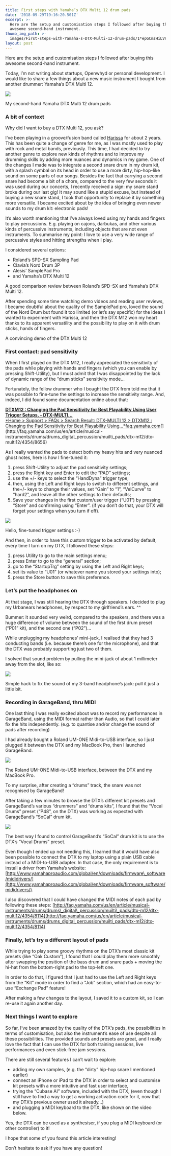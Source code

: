 ```yaml
---
title: First steps with Yamaha’s DTX Multi 12 drum pads
date: '2018-09-29T19:16:20.501Z'
excerpt: >-
  Here are the setup and customisation steps I followed after buying this
  awesome second-hand instrument.
thumb_img_path: >-
  images/First-steps-with-Yamaha-s-DTX-Multi-12-drum-pads/1*epGCmzHiLV9ixhTq2BbJdQ.jpeg
layout: post
---
```

Here are the setup and customisation steps I followed after buying this awesome second-hand instrument.

Today, I’m not writing about startups, Openwhyd or personal development. I would like to share a few things about a new music instrument I bought from another drummer: Yamaha’s DTX Multi 12.

![](/images/First-steps-with-Yamaha-s-DTX-Multi-12-drum-pads/1*epGCmzHiLV9ixhTq2BbJdQ.jpeg)

<figcaption>My second-hand Yamaha DTX Multi 12 drum&nbsp;pads</figcaption>

### A bit of context

Why did I want to buy a DTX Multi 12, you ask?

I’ve been playing in a groove/fusion band called [Harissa](https://www.facebook.com/harissaquartet/) for about 2 years. This has been quite a change of genre for me, as I was mostly used to play with rock and metal bands, previously. This time, I had decided to try another genre to explore new kinds of rhythms and to improve my drumming skills by adding more nuances and dynamics in my game. One of the changes I made was to integrate a second snare drum in my drum kit, with a splash cymbal on its head in order to use a more dirty, hip-hop-like sound on some parts of our songs. Besides the fact that carrying a second snare had become a bit of a chore, compared to the very few seconds it was used during our concerts, I recently received a sign: my snare stand broke during our last gig! It may sound like a stupid excuse, but instead of buying a new snare stand, I took that opportunity to replace it by something more versatile. I became excited about by the idea of bringing even newer sounds to my drum kit: electronic pads!

It’s also worth mentioning that I’ve always loved using my hands and fingers to play percussions. E.g. playing on cajons, darbukas, and other various kinds of percussive instruments, including objects that are not even instruments. To summarise my point: I love to use a very wide range of percussive styles and hitting strengths when I play.

I considered several options:

*   Roland’s SPD-SX Sampling Pad
*   Clavia’s Nord Drum 3P
*   Alesis’ SamplePad Pro
*   and Yamaha’s DTX Multi 12

<figcaption>A good comparison review between Roland’s SPD-SX and Yamaha’s DTX Multi 12.</figcaption>

After spending some time watching demo videos and reading user reviews, I became doubtful about the quality of the SamplePad pro, loved the sound of the Nord Drum but found it too limited (or let’s say specific) for the ideas I wanted to experiment with Harissa, and then the DTX M12 won my heart thanks to its apparent versatility and the possibility to play on it with drum sticks, hands of fingers.

<figcaption>A convincing demo of the DTX Multi 12</figcaption>

### First contact: pad sensitivity

When I first played on the DTX M12, I really appreciated the sensitivity of the pads while playing with hands and fingers (which you can enable by pressing Shift-Utility), but I must admit that I was disappointed by the lack of dynamic range of the “drum sticks” sensitivity mode…

Fortunately, the fellow drummer who I bought the DTX from told me that it was possible to fine-tune the settings to increase the sensitivity range. And, indeed, I did found some documentation online about that:

[**DTXM12 : Changing the Pad Sensitivity for Best Playability Using User Trigger Setups. - DTX-MULTI…**  
*Home > Support > FAQs > Search Result: DTX-MULTI 12 > DTXM12 : Changing the Pad Sensitivity for Best Playability Using…*faq.yamaha.com](http://faq.yamaha.com/us/en/article/musical-instruments/drums/drums_digital_percussion/muilti_pads/dtx-m12/dtx-multi12/4354/8656 "http://faq.yamaha.com/us/en/article/musical-instruments/drums/drums_digital_percussion/muilti_pads/dtx-m12/dtx-multi12/4354/8656")[](http://faq.yamaha.com/us/en/article/musical-instruments/drums/drums_digital_percussion/muilti_pads/dtx-m12/dtx-multi12/4354/8656)

As I really wanted the pads to detect both my heavy hits and very nuanced ghost notes, here is how I fine-tuned it:

1.  press Shift-Utility to adjust the pad sensitivity settings;
2.  press the Right key and Enter to edit the “PAD” settings;
3.  use the +/- keys to select the “HandDyna” trigger type;
4.  then, using the Left and Right keys to switch to different settings, and the+/- keys to change their values, set “Gain” to “1”, “VelCurve” to “hard2”, and leave all the other settings to their defaults;
5.  Save your changes in the first custom/user trigger (“U01”) by pressing “Store” and confirming using “Enter”. (if you don’t do that, your DTX will forget your settings when you turn if off).

![](/images/First-steps-with-Yamaha-s-DTX-Multi-12-drum-pads/0*zuamnkSAq_MTCEFN.jpg)

<figcaption>Hello, fine-tuned trigger settings&nbsp;:-)</figcaption>

And then, in order to have this custom trigger to be activated by default, every time I turn on my DTX, I followed these steps:

1.  press Utility to go to the main settings menu;
2.  press Enter to go to the “general” section;
3.  go to the “StartupTrg” setting by using the Left and Right keys;
4.  set its value to “U01” (or whatever name you stored your settings into);
5.  press the Store button to save this preference.

### Let’s put the headphones on

At that stage, I was still hearing the DTX through speakers. I decided to plug my Urbanears headphones, by respect to my girlfriend’s ears. ^^

Bummer: it sounded very weird, compared to the speakers, and there was a huge difference of volume between the sound of the first drum preset (“P01” kit), and the second one (“P02”)…

While unplugging my headphones’ mini-jack, I realised that they had 3 conducting bands (i.e. because there’s one for the microphone), and that the DTX was probably supporting just two of them.

I solved that sound problem by pulling the mini-jack of about 1 millimeter away from the slot, like so:

![](/images/First-steps-with-Yamaha-s-DTX-Multi-12-drum-pads/0*buiyvlxjZS2FaHJz.jpg)

<figcaption>Simple hack to fix the sound of my 3-band headphone’s jack: pull it just a little&nbsp;bit.</figcaption>

### Recording in GarageBand, thru MIDI

One last thing I was really excited about was to record my performances in GarageBand, using the MIDI format rather than Audio, so that I could later fix the hits independently. (e.g. to quantise and/or change the sound of pads after recording)

I had already bought a Roland UM-ONE Midi-to-USB interface, so I just plugged it between the DTX and my MacBook Pro, then I launched GarageBand.

![](/images/First-steps-with-Yamaha-s-DTX-Multi-12-drum-pads/0*UpG8xqonjUH889iH.jpg)

<figcaption>The Roland UM-ONE Midi-to-USB interface, between the DTX and my MacBook&nbsp;Pro.</figcaption>

To my surprise, after creating a “drums” track, the snare was not recognised by GarageBand!

After taking a few minutes to browse the DTX’s different kit presets and GarageBand’s various “drummers” and “drums kits”, I found that the “Vocal Drums” preset (“P48”, on the DTX) was working as expected with GarageBand’s “SoCal” drum kit.

![](/images/First-steps-with-Yamaha-s-DTX-Multi-12-drum-pads/0*ihtXRHwx7R2Stw81.jpg)

<figcaption>The best way I found to control GarageBand’s “SoCal” drum kit is to use the DTX’s “Vocal Drums”&nbsp;preset.</figcaption>

Even though I ended up not needing this, I learned that it would have also been possible to connect the DTX to my laptop using a plain USB cable instead of a MIDI-to-USB adapter. In that case, the only requirement is to install a driver from Yamaha’s website: [http://www.yamahaproaudio.com/global/en/downloads/firmware\_software/mididrivers/](http://www.yamahaproaudio.com/global/en/downloads/firmware_software/mididrivers/).

I also discovered that I could have changed the MIDI notes of each pad by following these steps: [http://faq.yamaha.com/us/en/article/musical-instruments/drums/drums\_digital\_percussion/muilti\_pads/dtx-m12/dtx-multi12/4354/8114](http://faq.yamaha.com/us/en/article/musical-instruments/drums/drums_digital_percussion/muilti_pads/dtx-m12/dtx-multi12/4354/8114)

### Finally, let’s try a different layout of pads

While trying to play some groovy rhythms on the DTX’s most classic kit presets (like “Oak Custom”), I found that I could play them more smoothly after swapping the position of the bass drum and snare pads + moving the hi-hat from the bottom-right pad to the top-left one.

In order to do that, I figured that I just had to use the Left and Right keys from the “Kit” mode in order to find a “Job” section, which had an easy-to-use “Exchange Pad” feature!

After making a few changes to the layout, I saved it to a custom kit, so I can re-use it again another day.

### Next things I want to explore

So far, I’ve been amazed by the quality of the DTX’s pads, the possibilities in terms of customisation, but also the instrument’s ease of use despite all these possibilities. The provided sounds and presets are great, and I really love the fact that I can use the DTX for both training sessions, live performances and even stick-free jam sessions.

There are still several features I can’t wait to explore:

*   adding my own samples, (e.g. the “dirty” hip-hop snare I mentioned earlier)
*   connect an iPhone or iPad to the DTX in order to select and customise kit presets with a more intuitive and fast user interface,
*   trying the “Cubase AI” software, included with the DTX, (even though I still have to find a way to get a working activation code for it, now that my DTX’s previous owner used it already…)
*   and plugging a MIDI keyboard to the DTX, like shown on the video below.

<figcaption>Yes, the DTX can be used as a synthesiser, if you plug a MIDI keyboard (or other controller) to it!</figcaption>

I hope that some of you found this article interesting!

Don’t hesitate to ask if you have any question!
